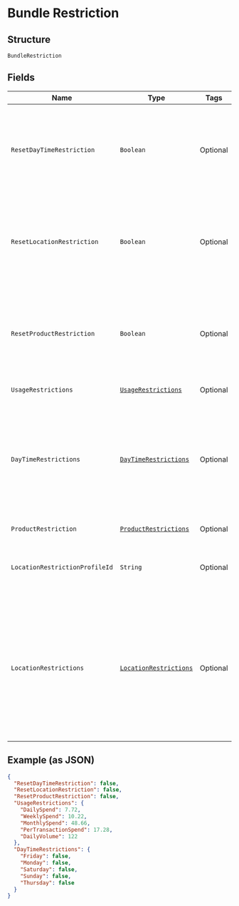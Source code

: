 
# Bundle Restriction

## Structure

`BundleRestriction`

## Fields

| Name | Type | Tags | Description | Getter | Setter |
|  --- | --- | --- | --- | --- | --- |
| `ResetDayTimeRestriction` | `Boolean` | Optional | True/False<br>A value indicates if the day/time restriction is to be reset for card bundle.<br>Optional<br>Default value is False.<br>**Default**: `false` | Boolean getResetDayTimeRestriction() | setResetDayTimeRestriction(Boolean resetDayTimeRestriction) |
| `ResetLocationRestriction` | `Boolean` | Optional | True/False<br>A value indicates if the location restriction is to be reset for card bundle.<br>Optional<br>Default value is False.<br>**Default**: `false` | Boolean getResetLocationRestriction() | setResetLocationRestriction(Boolean resetLocationRestriction) |
| `ResetProductRestriction` | `Boolean` | Optional | True/False<br>A value indicates if the product restriction is to be reset for card bundle.<br>Optional<br>Default value is False.<br>**Default**: `false` | Boolean getResetProductRestriction() | setResetProductRestriction(Boolean resetProductRestriction) |
| `UsageRestrictions` | [`UsageRestrictions`](../../doc/models/usage-restrictions.md) | Optional | - | UsageRestrictions getUsageRestrictions() | setUsageRestrictions(UsageRestrictions usageRestrictions) |
| `DayTimeRestrictions` | [`DayTimeRestrictions`](../../doc/models/day-time-restrictions.md) | Optional | Day/time restrictions such as weekdays and time range to be applied on the bundle.<br>Mandatory if respective action is set as “Add”.<br>The details of DayTimeRestriction entity is given below. | DayTimeRestrictions getDayTimeRestrictions() | setDayTimeRestrictions(DayTimeRestrictions dayTimeRestrictions) |
| `ProductRestriction` | [`ProductRestrictions`](../../doc/models/product-restrictions.md) | Optional | - | ProductRestrictions getProductRestriction() | setProductRestriction(ProductRestrictions productRestriction) |
| `LocationRestrictionProfileId` | `String` | Optional | Identifier of the location restriction profile to be updated for the bundle in Gateway.<br>Optional | String getLocationRestrictionProfileId() | setLocationRestrictionProfileId(String locationRestrictionProfileId) |
| `LocationRestrictions` | [`LocationRestrictions`](../../doc/models/location-restrictions.md) | Optional | Location restrictions to be applied on the bundle which either allows or restricts using the cards, which are under the bundle, in the specified locations.<br>Mandatory if respective action is set as “Add”.<br>Details of location restrictions are given below. | LocationRestrictions getLocationRestrictions() | setLocationRestrictions(LocationRestrictions locationRestrictions) |

## Example (as JSON)

```json
{
  "ResetDayTimeRestriction": false,
  "ResetLocationRestriction": false,
  "ResetProductRestriction": false,
  "UsageRestrictions": {
    "DailySpend": 7.72,
    "WeeklySpend": 10.22,
    "MonthlySpend": 48.66,
    "PerTransactionSpend": 17.28,
    "DailyVolume": 122
  },
  "DayTimeRestrictions": {
    "Friday": false,
    "Monday": false,
    "Saturday": false,
    "Sunday": false,
    "Thursday": false
  }
}
```

